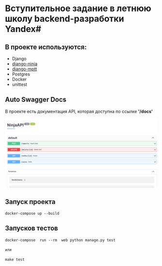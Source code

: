 # Вступительное задание в летнюю школу backend-разработки Yandex#

## В проекте используются:

- Django
- <a href="https://github.com/vitalik/django-ninja">django-ninja</a>
- <a href='https://github.com/django-mptt/django-mptt'>django-mptt</a>
- Postgres
- Docker
- unittest

## Auto Swagger Docs

В проекте есть документация API, которая доступна по ссылке **'/docs'**

<img src='docs.jpg'>

## Запуск проекта

    docker-compose up --build

## Запусков тестов

    docker-compose  run --rm  web python manage.py test

    или

    make test
